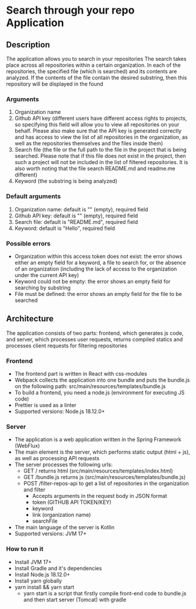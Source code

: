 # Search through your repo Application

## Description
The application allows you to search in your repositories
The search takes place across all repositories within a certain organization. In each of the repositories, the specified file (which is searched) and its contents are analyzed. If the contents of the file contain the desired substring, then this repository will be displayed in the found

### Arguments
1. Organization name
2. Github API key (different users have different access rights to projects, so specifying this field will allow you to view all repositories on your behalf. Please also make sure that the API key is generated correctly and has access to view the list of all repositories in the organization, as well as the repositories themselves and the files inside them)
3. Search file (the file or the full path to the file in the project that is being searched. Please note that if this file does not exist in the project, then such a project will not be included in the list of filtered repositories. It is also worth noting that the file search README.md and readme.me different)
4. Keyword (the substring is being analyzed)

### Default arguments
1. Organization name: default is "" (empty), required field
2. Github API key: default is "" (empty), required field
3. Search file: default is "README.md", required field
4. Keyword: default is "Hello", required field

### Possible errors
- Organization within this access token does not exist: the error shows either an empty field for a keyword, a file to search for, or the absence of an organization (including the lack of access to the organization under the current API key)
- Keyword could not be empty: the error shows an empty field for searching by substring
- File must be defined: the error shows an empty field for the file to be searched

## Architecture
The application consists of two parts: frontend, which generates js code, and server, which processes user requests, returns compiled statics and processes client requests for filtering repositories

### Frontend
- The frontend part is written in React with css-modules
- Webpack collects the application into one bundle and puts the bundle.js on the following path: src/main/resources/templates/bundle.js
- To build a frontend, you need a node.js (environment for executing JS code)
- Prettier is used as a linter
- Supported versions: Node.js 18.12.0+

### Server
- The application is a web application written in the Spring Framework (WebFlux)
- The main element is the server, which performs static output (html + js), as well as processing API requests
- The server processes the following urls:
  - GET /  returns html (src/main/resources/templates/index.html)
  - GET /bundle.js  returns js (src/main/resources/templates/bundle.js)
  - POST /filter-repos-api  to get a list of repositories in the organization and filter
    - Accepts arguments in the request body in JSON format
    - token (GITHUB API TOKEN/KEY)
    - keyword
    - link (organization name)
    - searchFile
- The main language of the server is Kotlin
- Supported versions: JVM 17+

### How to run it
- Install JVM 17+
- Install Gradle and it's dependencies
- Install Node.js 18.12.0+
- Install yarn globally
- yarn install && yarn start
  - yarn start is a script that firstly compile front-end code to bundle.js and then start server (Tomcat) with gradle

